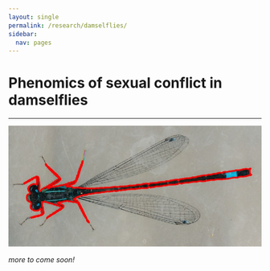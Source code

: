 ```yaml
---
layout: single
permalink: /research/damselflies/    
sidebar:
  nav: pages
---
```

# Phenomics of sexual conflict in damselflies
---

![Phenotyped damselfly](/assets/images/damselfly_phenopype.jpg)

*more to come soon!*